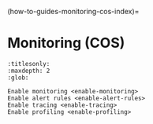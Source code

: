 (how-to-guides-monitoring-cos-index)=
# Monitoring (COS)

```{toctree}
:titlesonly:
:maxdepth: 2
:glob:

Enable monitoring <enable-monitoring>
Enable alert rules <enable-alert-rules>
Enable tracing <enable-tracing>
Enable profiling <enable-profiling>
